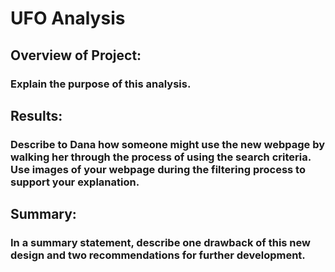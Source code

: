 # UFO Analysis

## Overview of Project: 

### Explain the purpose of this analysis.

## Results: 

### Describe to Dana how someone might use the new webpage by walking her through the process of using the search criteria. Use images of your webpage during the filtering process to support your explanation.

## Summary: 

### In a summary statement, describe one drawback of this new design and two recommendations for further development.
